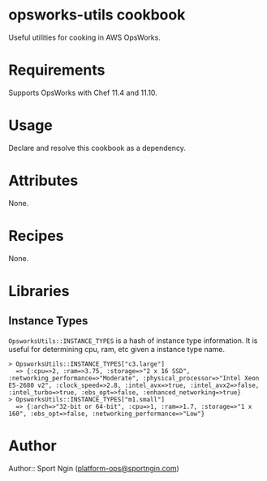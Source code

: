 # opsworks-utils cookbook

Useful utilities for cooking in AWS OpsWorks.

# Requirements

Supports OpsWorks with Chef 11.4 and 11.10.

# Usage

Declare and resolve this cookbook as a dependency.

# Attributes

None.

# Recipes

None.

# Libraries

## Instance Types

`OpsworksUtils::INSTANCE_TYPES` is a hash of instance type information.  It is useful for determining cpu, ram, etc given a instance type name.

```
> OpsworksUtils::INSTANCE_TYPES["c3.large"]
  => {:cpu=>2, :ram=>3.75, :storage=>"2 x 16 SSD", :networking_performance=>"Moderate", :physical_processor=>"Intel Xeon E5-2680 v2", :clock_speed=>2.8, :intel_avx=>true, :intel_avx2=>false, :intel_turbo=>true, :ebs_opt=>false, :enhanced_networking=>true}
> OpsworksUtils::INSTANCE_TYPES["m1.small"]
  => {:arch=>"32-bit or 64-bit", :cpu=>1, :ram=>1.7, :storage=>"1 x 160", :ebs_opt=>false, :networking_performance=>"Low"}
```

# Author

Author:: Sport Ngin (<platform-ops@sportngin.com>)
